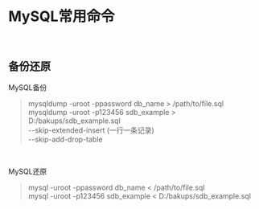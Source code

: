 # MySQL常用命令 #

<br>

## 备份还原 ##

MySQL备份  
> mysqldump -uroot -ppassword db_name     > /path/to/file.sql  
> mysqldump -uroot -p123456   sdb_example > D:/bakups/sdb_example.sql  
> --skip-extended-insert (一行一条记录)  
> --skip-add-drop-table  

<br>

MySQL还原  
> mysql -uroot -ppassword db_name     < /path/to/file.sql  
> mysql -uroot -p123456   sdb_example < D:/bakups/sdb_example.sql

<br>
